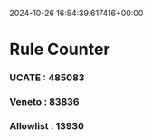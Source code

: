2024-10-26 16:54:39.617416+00:00
# Rule Counter 
 ### UCATE : 485083

 ### Veneto : 83836

 ### Allowlist : 13930